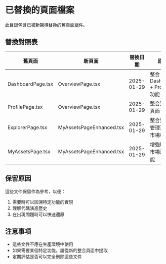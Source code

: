 # 已替換的頁面檔案

此目錄包含已被新架構替換的舊頁面組件。

## 替換對照表

| 舊頁面 | 新頁面 | 替換日期 | 原因 |
|--------|--------|----------|------|
| DashboardPage.tsx | OverviewPage.tsx | 2025-01-29 | 整合 Dashboard + Profile 功能 |
| ProfilePage.tsx | OverviewPage.tsx | 2025-01-29 | 整合到總覽頁面 |
| ExplorerPage.tsx | MyAssetsPageEnhanced.tsx | 2025-01-29 | 整合到資產管理頁面的市場標籤 |
| MyAssetsPage.tsx | MyAssetsPageEnhanced.tsx | 2025-01-29 | 增強版包含市場瀏覽功能 |

## 保留原因

這些文件保留作為參考，以便：
1. 需要時可以回溯特定功能的實現
2. 理解代碼演進歷史
3. 在出現問題時可以快速還原

## 注意事項

- 這些文件不應在生產環境中使用
- 如果需要某個特定功能，請從新的整合頁面中提取
- 定期評估是否可以完全刪除這些文件